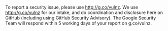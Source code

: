 To report a security issue, please use http://g.co/vulnz. We use http://g.co/vulnz for our intake, and do coordination and disclosure here on GitHub (including using GitHub Security Advisory). The Google Security Team will respond within 5 working days of your report on g.co/vulnz.
